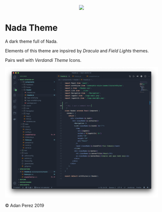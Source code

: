 <div align="center">
<img src="https://raw.githubusercontent.com/adanperez/nada-theme/master/assets/nada-icon.png"  width="300"/>
</div>

# Nada Theme
A dark theme full of Nada. 

Elements of this theme are inpsired by *Dracula* and *Field Lights* themes. 

Pairs well with *Verdandi Theme* Icons.

![](assets/example.png)

&copy; Adan Perez 2019